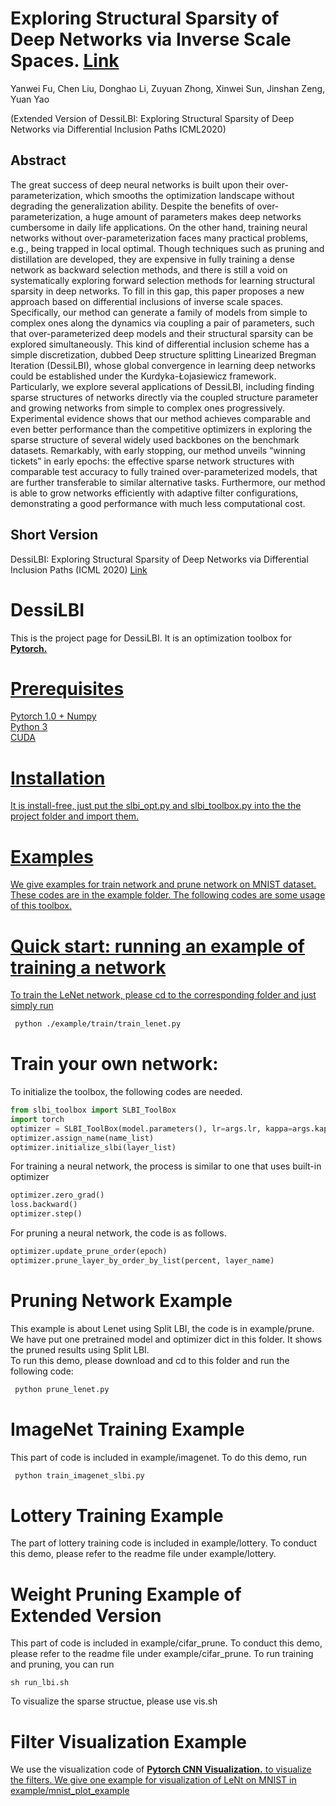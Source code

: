 # Exploring Structural Sparsity of Deep Networks via Inverse Scale Spaces. [Link](https://arxiv.org/pdf/1905.09449.pdf)
Yanwei Fu, Chen Liu, Donghao Li, Zuyuan Zhong, Xinwei Sun, Jinshan Zeng, Yuan Yao

 (Extended Version of DessiLBI: Exploring Structural Sparsity of Deep Networks via Differential Inclusion Paths ICML2020)

## Abstract
The great success of deep neural networks is built upon their over-parameterization, which smooths the optimization
landscape without degrading the generalization ability. Despite the benefits of over-parameterization, a huge amount of parameters
makes deep networks cumbersome in daily life applications. On the other hand, training neural networks without over-parameterization
faces many practical problems, e.g., being trapped in local optimal. Though techniques such as pruning and distillation are developed,
they are expensive in fully training a dense network as backward selection methods, and there is still a void on systematically exploring
forward selection methods for learning structural sparsity in deep networks. To fill in this gap, this paper proposes a new approach based
on differential inclusions of inverse scale spaces. Specifically, our method can generate a family of models from simple to complex ones
along the dynamics via coupling a pair of parameters, such that over-parameterized deep models and their structural sparsity can be
explored simultaneously. This kind of differential inclusion scheme has a simple discretization, dubbed Deep structure splitting Linearized
Bregman Iteration (DessiLBI), whose global convergence in learning deep networks could be established under the Kurdyka-Łojasiewicz
framework. Particularly, we explore several applications of DessiLBI, including finding sparse structures of networks directly via the
coupled structure parameter and growing networks from simple to complex ones progressively. Experimental evidence shows that our
method achieves comparable and even better performance than the competitive optimizers in exploring the sparse structure of several
widely used backbones on the benchmark datasets. Remarkably, with early stopping, our method unveils “winning tickets” in early epochs:
the effective sparse network structures with comparable test accuracy to fully trained over-parameterized models, that are further
transferable to similar alternative tasks. Furthermore, our method is able to grow networks efficiently with adaptive filter configurations,
demonstrating a good performance with much less computational cost.
## Short Version
DessiLBI: Exploring Structural Sparsity of Deep Networks via Differential Inclusion Paths (ICML 2020) [Link](https://arxiv.org/pdf/2007.02010.pdf)



# DessiLBI

This is the project page for DessiLBI. It is an optimization toolbox for <a href="https://pytorch.org/"> <b>Pytorch.</b>

# Prerequisites
Pytorch 1.0 +
Numpy  
Python 3  
CUDA
# Installation
It is install-free, just put the slbi_opt.py and slbi_toolbox.py into the the project folder and import them. 
# Examples
We give examples for train network and prune network on MNIST dataset. These codes are in the example folder. The following codes are some usage of this toolbox.

# Quick start: running an example of training a  network

To train the LeNet network, please cd to the corresponding folder and just simply run   
```bash
 python ./example/train/train_lenet.py  
```

# Train your own network:
To initialize the toolbox, the following codes are needed.
```python
from slbi_toolbox import SLBI_ToolBox
import torch
optimizer = SLBI_ToolBox(model.parameters(), lr=args.lr, kappa=args.kappa, mu=args.mu, weight_decay=0)
optimizer.assign_name(name_list)
optimizer.initialize_slbi(layer_list)
```
For training a neural network, the process is similar to one that uses built-in optimizer
```python
optimizer.zero_grad()
loss.backward()
optimizer.step()
```

For pruning a neural network, the code is as follows.   

```python
optimizer.update_prune_order(epoch)
optimizer.prune_layer_by_order_by_list(percent, layer_name)
```

# Pruning Network Example
This example is about Lenet using Split LBI, the code is in example/prune. We have put one pretrained model and optimizer dict in this folder. It shows the pruned results using Split LBI.  
To run this demo, please download and cd to this folder and run the following code:  
```bash
 python prune_lenet.py 
 ```
# ImageNet Training Example
This part of code is included in example/imagenet. To do this demo, run 
```bash
 python train_imagenet_slbi.py
```
# Lottery Training Example
The part of lottery training code is included in example/lottery. To conduct this demo, please refer to the readme file under  example/lottery.

 # Weight Pruning Example of Extended Version
This part of code is included in example/cifar_prune. To conduct this demo, please refer to the readme file under  example/cifar_prune.
 To run training and pruning, you can run
 ```shell
 sh run_lbi.sh
 ```
 To visualize the sparse structue, please use vis.sh
 
  # Filter Visualization Example
 We use the visualization code of  <a href="https://github.com/utkuozbulak/pytorch-cnn-visualizations"> <b>Pytorch CNN Visualization.</b> to visualize the filters. We give one example for visualization of LeNt on MNIST in example/mnist_plot_example
 

